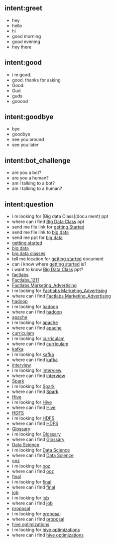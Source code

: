 ## intent:greet
- hey
- hello
- hi
- good morning
- good evening
- hey there

## intent:good
- i m good.
- good. thanks for asking
- Good.
- Gud
- guds
- gooood

## intent:goodbye
- bye
- goodbye
- see you around
- see you later

## intent:bot_challenge
- are you a bot?
- are you a human?
- am I talking to a bot?
- am I talking to a human?

## intent:question
- i m looking for [Big data Class](docu
ment) ppt
- where can i find [Big Data Class](document) ppt
- send me file link for [getting Started](document)
- send me file link to [big data](document)
- send me ppt for [big data](document)
- [getting started](document)
- [big data](document)
- [big data classes](document)
- tell me location for [getting started](document) document
- can i know where [getting started](document) is?
- i want to know [Big Data Class](document) ppt?
- [factlabs](document)
- [Factlabs_1211](document)
- [Factlabs Marketing_Advertising](document)
- i m looking for [Factlabs Marketing_Advertising](document)
- where can i find [Factlabs Marketing_Advertising](document)
- [hadoop](document)
- i m looking for [hadoop](document)
- where can i find [hadoop](document)
- [apache](document)
- i m looking for [apache](document)
- where can i find [apache](document)
- [curriculam](document)
- i m looking for [curriculam](document)
- where can i find [curriculam](document)
- [kafka](document) 
- i m looking for [kafka](document)
- where can i find [kafka](document)
- [interview](document)
- i m looking for [interview](document)
- where can i find [interview](document)
- [Spark](document)
- i m looking for [Spark](document)
- where can i find [Spark](document)
- [Hive](document)
- i m looking for [Hive](document)
- where can i find [Hive](document)
- [HDFS](document)
- i m looking for [HDFS](document)
- where can i find [HDFS](document)
- [Glossary](document)
- i m looking for [Glossary](document)
- where can i find [Glossary](document)
- [Data Science](document)
- i m looking for [Data Science](document)
- where can i find [Data Science](document)
- [ooz](document)
- i m looking for [ooz](document) 
- where can i find [ooz](document)
- [final](document)
- i m looking for [final](document)
- where can i find [final](document)
- [job](document)
- i m looking for [job](document)
- where can i find [job](document)
- [proposal](document)
- i m looking for [proposal](document)
- where can i find [proposal](document)
- [hive optimizations](document)
- i m looking for [hive optimizations](document)
- where can i find [hive optimizations](document)
